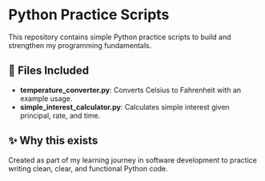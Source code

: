 # Python Practice Scripts

This repository contains simple Python practice scripts to build and strengthen my programming fundamentals.

## 🚀 Files Included

- **temperature_converter.py**: Converts Celsius to Fahrenheit with an example usage.
- **simple_interest_calculator.py**: Calculates simple interest given principal, rate, and time.

## ✨ Why this exists

Created as part of my learning journey in software development to practice writing clean, clear, and functional Python code.
